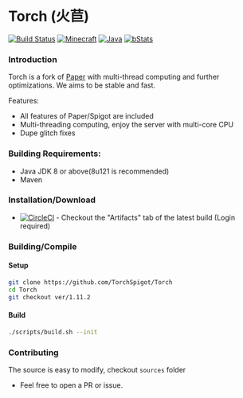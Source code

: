 # Torch (火苣)

[![Build Status](https://travis-ci.org/TorchSpigot/Torch.svg?branch=master)](https://travis-ci.org/TorchSpigot/Torch) [![Minecraft](https://img.shields.io/badge/Minecraft-1.11.2-green.svg?style=flat)](https://www.minecraft.net/) [![Java](https://img.shields.io/badge/Java_JDK-v1.8-green.svg?style=flat)](https://www.java.com/) [![bStats](https://img.shields.io/badge/bStats-Torch-blue.svg?style=flat)](https://bstats.org/plugin/bukkit/Torch)


### Introduction
Torch is a fork of [Paper](https://github.com/PaperMC/Paper) with multi-thread computing and further optimizations.
We aims to be stable and fast. 

Features:
+ All features of Paper/Spigot are included
+ Multi-threading computing, enjoy the server with multi-core CPU
+ Dupe glitch fixes


### Building Requirements:
+ Java JDK 8 or above(8u121 is recommended)
+ Maven


### Installation/Download
+ [![CircleCI](https://circleci.com/gh/TorchSpigot/Torch/tree/master.svg?style=svg)](https://circleci.com/gh/TorchSpigot/Torch/tree/master) - Checkout the "Artifacts" tab of the latest build (Login required)

### Building/Compile

#### Setup
```sh
git clone https://github.com/TorchSpigot/Torch
cd Torch
git checkout ver/1.11.2
```

#### Build
```sh
./scripts/build.sh --init
```


### Contributing
The source is easy to modify, checkout `sources` folder

+ Feel free to open a PR or issue.
